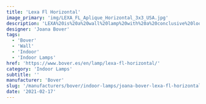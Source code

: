 ```yaml
---
title: 'Lexa Fl Horizontal'
image_primary: 'img/LEXA_FL_Aplique_Horizontal_3x3_USA.jpg'
description: 'LEXA%20is%20a%20wall%20lamp%20with%20a%20conclusive%20look%20given%20its%20measures%A0and%20high%20decorative%20and%20luminic%20features.%20It%20has%20a%20fix%20arm%20holding%20the%20shade%20with%20a%20projection%20from%A0the%20wall%20of%2034%20cm%20and%20it%20is%20produced%20in%20brass%20with%20chrome%A0or%20nickel%20finish.%20Lexa%20FL%20has%20an%20optional%20base%2C%20to%20be%20supplied%20in%20horizontal%A0or%20vertical%20format%20depending%20on%20users%B4needs%2C%20both%20formats%A0incorporate%20a%20switch%20on%20the%20front%20part.%20Available%20with%20a%20double%20shade%20made%20of%20translucid%20material.%20For%20a%20higher%20resistance%20to%20heat%2C%20inner%20shade%20has%20a%20white%A0polyester%20support%20and%20outer%20shade%20comes%20in%20glass%20PVC.%20The%20Flexo%20form%20Lexa%20wall%20lamp%20is%20a%20flexible%20tube%20in%20brass%A0to%20guarantee%20its%20rigidity%20and%20a%20higher%20quality%20in%20day-to-day%A0use.%20It%20can%20be%20adapted%20to%20different%20positions%20and%20permits%A0focusing%20focusing%20light%20to%20a%20specific%20places%20without%20being%A0blind%20due%20to%20its%20warm%20light.%20The%20LED%20hood%20comes%20in%20a%20conclusive%20shape%20that%20stresses%A0its%20character%2C%20made%20in%20zamac%20injection%20is%20orientable%20with%A0a%202.7%20W%20LED%20which%20practically%20does%20not%20emanate%20heat.%20As%20a%20result%20there%20is%20major%20security%2C%20a%20real%20guarantee%20of%A0100.000%20hours%20of%20life%20since%20LED%20tecnology%20depends%20mostly%A0on%20the%20heat%20from%20the%20Light-emitting%20diode%2C%20more%20wats%A0means%20more%20heat%20concentration%20and%20less%20duration.%0A%0A'
designer: 'Joana Bover'
tags:
  - 'Bover'
  - 'Wall'
  - 'Indoor'
  - 'Indoor Lamps'
href: 'https://www.bover.es/en/lamp/lexa-fl-horizontal/'
category: 'Indoor Lamps'
subtitle: ''
manufacturer: 'Bover'
slug: '/manufacturers/bover/indoor-lamps/joana-bover-lexa-fl-horizontal'
date: '2021-02-17'
---
```

